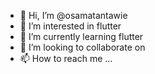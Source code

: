 - 👋 Hi, I’m @osamatantawie
- 👀 I’m interested in flutter
- 🌱 I’m currently learning flutter
- 💞️ I’m looking to collaborate on 
- 📫 How to reach me ...

<!---
osamatantawie/osamatantawie is a ✨ special ✨ repository because its `README.md` (this file) appears on your GitHub profile.
You can click the Preview link to take a look at your changes.
--->
